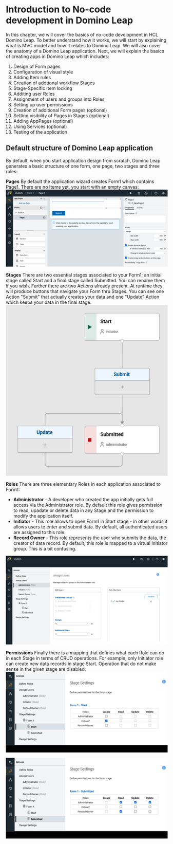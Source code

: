 # Introduction to No-code development in Domino Leap

In this chapter, we will cover the basics of no-code development in HCL Domino Leap. To better understand how it
works, we will start by explaining what is MVC model and how it relates to Domino Leap. We will also cover the anatomy
of a Domino Leap application. Next, we will explain the basics of creating apps in Domino Leap which includes:
1. Design of Form pages
2. Configuration of visual style
3. Adding Item rules
4. Creation of addtional workflow Stages
5. Stage-Specific Item locking
6. Additing user Roles
7. Assignment of users and groups into Roles
8. Setting up user permissions
9. Creation of additional Form pages (optional)
11. Setting visibility of Pages in Stages (optional)
12. Adding AppPages (optional)
13. Using Services (optional)
14. Testing of the application

## Default structure of Domino Leap application
By default, when you start application design from scratch, Domino Leap generates a basic structure of one form, one page, two stages and three roles:

**Pages**
By default the application wizard creates Form1 which contains Page1. There are no Items yet, you start with an empty canvas:
![img.png](img.png)


**Stages** 
There are two essential stages associated to your Form1: an initial stage called Start and a final stage called Submitted. You can rename them if you wish. Further there are two Actions already present. At runtime they will produce buttons that navigate your Form thru Stages. You can see one Action "Submit" that actually creates your data and one "Update" Action which keeps your data in the final stage.  
![img_1.png](img_1.png)


**Roles**
There are three elementary Roles in each application associated to Form1:
  - **Administrator** - A developer who created the app initially gets full access via the Administrator role. By default this role gives permission to read, upadate or delete data in any Stage and the permission to modify the application itself. 
  - **Initiator** - This role allows to open Form1 in Start stage - in other words it allows users to enter and submit data. By default, all authenticated users are assigned to this role.
  - **Record Owner** - This role represents the user who submits the data, the creator of data record. By default, this role is mapped to a virtual Initiator group. This is a bit confusing.

![img_3.png](img_3.png)  

**Permissions**
Finally there is a mapping that defines what each Role can do in each Stage in terms of CRUD operations. For example, only Initiator role can create new data records in stage Start. Operation that do not make sense in the given stage are disabled:
![img_5.png](img_5.png)

![img_4.png](img_4.png)
